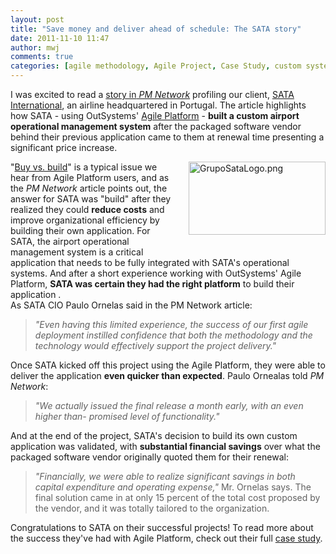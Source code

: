 ```yaml
---
layout: post
title: "Save money and deliver ahead of schedule: The SATA story"
date: 2011-11-10 11:47
author: mwj
comments: true
categories: [agile methodology, Agile Project, Case Study, custom system, Platform in Action, sata]
---
```

I was excited to read a <a href="http://www.sata.pt/en/press-releases/sata-featured-international-project-managementmagazine">story in<i> PM Network</i></a> profiling our client, <a href="http://www.sata.pt/">SATA International</a>, an airline headquartered in Portugal. The article highlights how SATA - using OutSystems' <a href="http://www.outsystems.com/agile-platform/">Agile Platform</a> - <b>built a custom airport operational management system</b> after the packaged software vendor behind their previous application came to them at renewal time presenting a significant price increase.<!--more-->
<div></div>
<img class="mt-image-right" style="float: right; margin: 0 0 20px 20px;" alt="GrupoSataLogo.png" src="https://www.outsystems.com/blog/wp-content/uploads/2011/11/GrupoSataLogo2.png" width="219" height="117" />
<div>"<a href="http://www.outsystems.com/offer/em/buy-or-build/">Buy vs. build</a>" is a typical issue we hear from Agile Platform users, and as the <i>PM Network</i> article points out, the answer for SATA was "build" after they realized they could <b>reduce costs</b> and improve organizational efficiency by building their own application. For SATA, the airport operational management system is a critical application that needs to be fully integrated with SATA's operational systems. And after a short experience working with OutSystems' Agile Platform, <b>SATA was certain they had the right platform</b> to build their application .</div>
<div></div>
<div>As SATA CIO Paulo Ornelas said in the PM Network article:</div>
<div></div>
<blockquote>
<div><i>"Even having this limited experience, the success of our first agile deployment instilled confidence that both the methodology and the technology would effectively support the project delivery."</i></div></blockquote>
<div></div>
Once SATA kicked off this project using the Agile Platform, they were able to deliver the application <b>even quicker than expected</b>. Paulo Ornealas told <i>PM Network</i>:
<blockquote>
<div></div>
<div><i>"We actually issued the final release a month early, with an even higher than- promised level of functionality."</i></div></blockquote>
<div></div>
<div>And at the end of the project, SATA's decision to build its own custom application was validated, with <b>substantial financial savings</b> over what the packaged software vendor originally quoted them for their renewal:</div>
<div></div>
<blockquote>
<div><i>"Financially, we were able to realize significant savings in both capital expenditure and operating expense," </i>Mr. Ornelas says. The final solution came in at only 15 percent of the total cost proposed by the vendor, and it was totally tailored to the organization.</div></blockquote>
<div></div>
<div>Congratulations to SATA on their successful projects! To read more about the success they've had with Agile Platform, check out their full <a href="http://www.outsystems.com/case-studies/SATA/Business%20Applications/">case study</a>.</div>
<div></div>
&nbsp;
